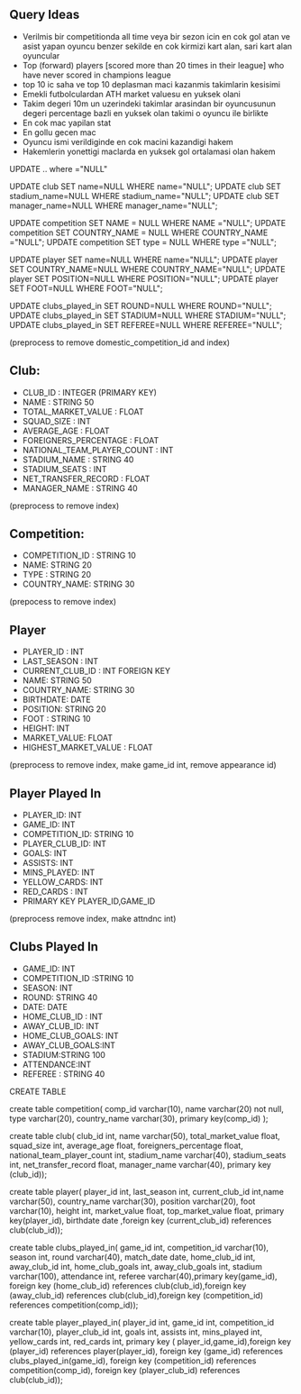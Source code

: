 ## Query Ideas
- Verilmis bir competitionda all time veya bir sezon icin en cok gol atan ve asist yapan oyuncu benzer sekilde en cok kirmizi kart alan, sari kart alan oyuncular
- Top (forward) players [scored more than 20 times in their league] who have never scored in champions league
- top 10 ic saha ve top 10 deplasman maci kazanmis takimlarin kesisimi
- Emekli futbolculardan ATH market valuesu en yuksek olani
- Takim degeri 10m un uzerindeki takimlar arasindan bir oyuncusunun degeri percentage bazli en yuksek olan takimi o oyuncu ile birlikte
- En cok mac yapilan stat
- En gollu gecen mac
- Oyuncu ismi verildiginde en cok macini kazandigi hakem
- Hakemlerin yonettigi maclarda en yuksek gol ortalamasi olan hakem

UPDATE .. where ="NULL"


UPDATE club SET name=NULL WHERE name="NULL";
UPDATE club SET stadium_name=NULL WHERE stadium_name="NULL";
UPDATE club SET manager_name=NULL WHERE manager_name="NULL";

UPDATE competition SET NAME = NULL WHERE NAME ="NULL";
UPDATE competition SET COUNTRY_NAME = NULL WHERE COUNTRY_NAME ="NULL";
UPDATE competition SET type = NULL WHERE type ="NULL";


UPDATE player SET name=NULL WHERE name="NULL";
UPDATE player SET COUNTRY_NAME=NULL WHERE COUNTRY_NAME="NULL";
UPDATE player SET POSITION=NULL WHERE POSITION="NULL";
UPDATE player SET FOOT=NULL WHERE FOOT="NULL";


UPDATE clubs_played_in SET ROUND=NULL WHERE ROUND="NULL";
UPDATE clubs_played_in SET STADIUM=NULL WHERE STADIUM="NULL";
UPDATE clubs_played_in SET REFEREE=NULL WHERE REFEREE="NULL";

(preprocess to remove domestic_competition_id and index)
## Club:
- CLUB_ID : INTEGER (PRIMARY KEY)
- NAME : STRING 50
- TOTAL_MARKET_VALUE : FLOAT
- SQUAD_SIZE : INT
- AVERAGE_AGE : FLOAT
- FOREIGNERS_PERCENTAGE : FLOAT
- NATIONAL_TEAM_PLAYER_COUNT : INT
- STADIUM_NAME : STRING 40
- STADIUM_SEATS : INT
- NET_TRANSFER_RECORD : FLOAT
- MANAGER_NAME : STRING 40

(preprocess to remove index)
## Competition:
- COMPETITION_ID : STRING  10
- NAME: STRING  20
- TYPE : STRING 20
- COUNTRY_NAME: STRING 30




(prepocess to remove index)
## Player
- PLAYER_ID : INT
- LAST_SEASON : INT
- CURRENT_CLUB_ID : INT FOREIGN KEY
- NAME: STRING 50
- COUNTRY_NAME: STRING 30
- BIRTHDATE: DATE
- POSITION: STRING 20
- FOOT : STRING 10
- HEIGHT: INT
- MARKET_VALUE: FLOAT
- HIGHEST_MARKET_VALUE : FLOAT


(preprocess to remove index, make game_id int, remove appearance id)
## Player Played In
- PLAYER_ID: INT
- GAME_ID: INT
- COMPETITION_ID: STRING 10
- PLAYER_CLUB_ID: INT
- GOALS: INT
- ASSISTS: INT
- MINS_PLAYED: INT
- YELLOW_CARDS: INT
- RED_CARDS : INT
- PRIMARY KEY PLAYER_ID,GAME_ID



(preprocess remove index, make attndnc int)
## Clubs Played In
- GAME_ID: INT
- COMPETITION_ID :STRING 10
- SEASON: INT
- ROUND: STRING 40
- DATE: DATE
- HOME_CLUB_ID : INT
- AWAY_CLUB_ID: INT
- HOME_CLUB_GOALS: INT
- AWAY_CLUB_GOALS:INT
- STADIUM:STRING 100
- ATTENDANCE:INT
- REFEREE : STRING 40

CREATE TABLE 

create table competition( comp_id varchar(10), name varchar(20) not null, type varchar(20), country_name varchar(30), primary key(comp_id) );

create table club( club_id int, name varchar(50), total_market_value float, squad_size int, average_age float, foreigners_percentage float, national_team_player_count int, stadium_name varchar(40), stadium_seats int, net_transfer_record float, manager_name varchar(40), primary key (club_id));

create table player( player_id int, last_season int, current_club_id int,name varchar(50), country_name varchar(30), position varchar(20), foot varchar(10), height int, market_value float, top_market_value float, primary key(player_id), birthdate date ,foreign key (current_club_id) references club(club_id));

create table clubs_played_in( game_id int, competition_id varchar(10), season int, round varchar(40), match_date date, home_club_id int, away_club_id int, home_club_goals int, away_club_goals int, stadium varchar(100), attendance int, referee varchar(40),primary key(game_id),
foreign key (home_club_id) references club(club_id),foreign key (away_club_id) references club(club_id),foreign key (competition_id) references competition(comp_id));

create table player_played_in( player_id int, game_id int, competition_id varchar(10), player_club_id int, goals int, assists int, mins_played int, yellow_cards int, red_cards int, primary key ( player_id,game_id),foreign key (player_id) references player(player_id), foreign key (game_id) references clubs_played_in(game_id), foreign key (competition_id) references competition(comp_id), foreign key (player_club_id) references club(club_id));